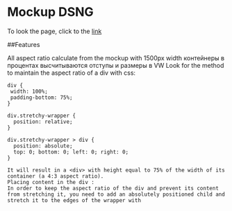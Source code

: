 # Mockup DSNG

To look the page, click to the [link][1]

[1]: https://ignatsemchuk.github.io/dsng/

##Features

All aspect ratio calculate from the mockup with 1500px width
контейнеры в процентах высчитываются
отступы и размеры в VW
Look for the method to maintain the aspect ratio of a div with css:
```
div {
 width: 100%;
 padding-bottom: 75%;
}

div.stretchy-wrapper {
  position: relative;
}

div.stretchy-wrapper > div {
  position: absolute;
  top: 0; bottom: 0; left: 0; right: 0;
}
```
    It will result in a <div> with height equal to 75% of the width of its container (a 4:3 aspect ratio).
    Placing content in the div :  
    In order to keep the aspect ratio of the div and prevent its content from stretching it, you need to add an absolutely positioned child and stretch it to the edges of the wrapper with
